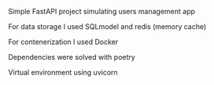 Simple FastAPI project simulating users management app

For data storage I used SQLmodel and redis (memory cache)

For contenerization I used Docker

Dependencies were solved with poetry

Virtual environment using uvicorn
